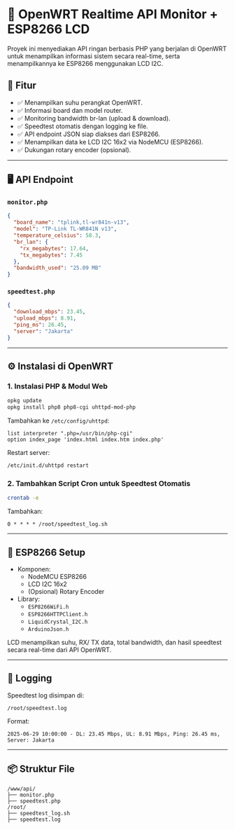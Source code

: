 
# 📡 OpenWRT Realtime API Monitor + ESP8266 LCD

Proyek ini menyediakan API ringan berbasis PHP yang berjalan di OpenWRT untuk menampilkan informasi sistem secara real-time, serta menampilkannya ke ESP8266 menggunakan LCD I2C.

## 🔧 Fitur

- ✅ Menampilkan suhu perangkat OpenWRT.
- ✅ Informasi board dan model router.
- ✅ Monitoring bandwidth br-lan (upload & download).
- ✅ Speedtest otomatis dengan logging ke file.
- ✅ API endpoint JSON siap diakses dari ESP8266.
- ✅ Menampilkan data ke LCD I2C 16x2 via NodeMCU (ESP8266).
- ✅ Dukungan rotary encoder (opsional).

---

## 🖥️ API Endpoint

### `monitor.php`
```json
{
  "board_name": "tplink,tl-wr841n-v13",
  "model": "TP-Link TL-WR841N v13",
  "temperature_celsius": 58.3,
  "br_lan": {
    "rx_megabytes": 17.64,
    "tx_megabytes": 7.45
  },
  "bandwidth_used": "25.09 MB"
}
```

### `speedtest.php`
```json
{
  "download_mbps": 23.45,
  "upload_mbps": 8.91,
  "ping_ms": 26.45,
  "server": "Jakarta"
}
```

---

## ⚙️ Instalasi di OpenWRT

### 1. Instalasi PHP & Modul Web
```sh
opkg update
opkg install php8 php8-cgi uhttpd-mod-php
```

Tambahkan ke `/etc/config/uhttpd`:
```
list interpreter ".php=/usr/bin/php-cgi"
option index_page 'index.html index.htm index.php'
```

Restart server:
```sh
/etc/init.d/uhttpd restart
```

### 2. Tambahkan Script Cron untuk Speedtest Otomatis
```sh
crontab -e
```

Tambahkan:
```
0 * * * * /root/speedtest_log.sh
```

---

## 📲 ESP8266 Setup

- Komponen:
  - NodeMCU ESP8266
  - LCD I2C 16x2
  - (Opsional) Rotary Encoder
- Library:
  - `ESP8266WiFi.h`
  - `ESP8266HTTPClient.h`
  - `LiquidCrystal_I2C.h`
  - `ArduinoJson.h`

LCD menampilkan suhu, RX/ TX data, total bandwidth, dan hasil speedtest secara real-time dari API OpenWRT.

---

## 💾 Logging

Speedtest log disimpan di:
```
/root/speedtest.log
```

Format:
```
2025-06-29 10:00:00 - DL: 23.45 Mbps, UL: 8.91 Mbps, Ping: 26.45 ms, Server: Jakarta
```

---

## 📦 Struktur File
```
/www/api/
├── monitor.php
├── speedtest.php
/root/
├── speedtest_log.sh
├── speedtest.log
```


